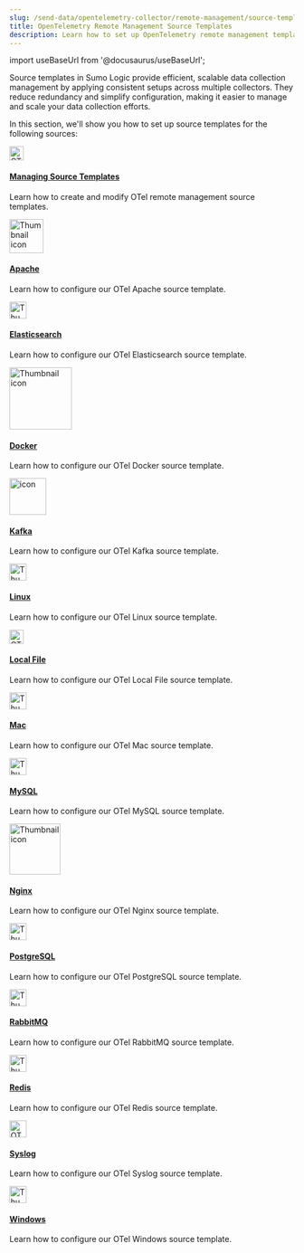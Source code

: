 ```yaml
---
slug: /send-data/opentelemetry-collector/remote-management/source-templates
title: OpenTelemetry Remote Management Source Templates
description: Learn how to set up OpenTelemetry remote management templates for sources such as Apache and Windows.
---
```


import useBaseUrl from '@docusaurus/useBaseUrl';

Source templates in Sumo Logic provide efficient, scalable data collection management by applying consistent setups across multiple collectors. They reduce redundancy and simplify configuration, making it easier to manage and scale your data collection efforts.

In this section, we'll show you how to set up source templates for the following sources:

<div className="box-wrapper" >
  <div className="box smallbox card">
    <div className="container">
      <a href="/docs/send-data/opentelemetry-collector/remote-management/source-templates/manage-source-templates"><img src={useBaseUrl('img/send-data/otel-color.svg')} alt="OTel thumbnail icon" width="25"/><h4>Managing Source Templates</h4></a><p>Learn how to create and modify OTel remote management source templates.</p>
    </div>
  </div>
  <div className="box smallbox card">
    <div className="container">
      <a href="/docs/send-data/opentelemetry-collector/remote-management/source-templates/apache"><img src={useBaseUrl('img/integrations/web-servers/apache.png')} alt="Thumbnail icon" width="60"/><h4>Apache</h4></a><p>Learn how to configure our OTel Apache source template.</p>
    </div>
  </div>
    <div className="box smallbox card">
    <div className="container">
      <a href="/docs/send-data/opentelemetry-collector/remote-management/source-templates/elasticsearch"><img src={useBaseUrl('/img/integrations/databases/elasticsearch.png')} alt="Thumbnail icon" width="30"/><h4>Elasticsearch</h4></a><p>Learn how to configure our OTel Elasticsearch source template.</p>
    </div>
  </div>
    <div className="box smallbox card">
    <div className="container">
      <a href="/docs/send-data/opentelemetry-collector/remote-management/source-templates/docker"><img src={useBaseUrl('img/integrations/containers-orchestration/docker.png')} alt="Thumbnail icon" width="110"/><h4>Docker</h4></a><p>Learn how to configure our OTel Docker source template.</p>
    </div>
  </div>
    <div className="box smallbox card">
    <div className="container">
      <a href="/docs/send-data/opentelemetry-collector/remote-management/source-templates/kafka"><img src={useBaseUrl('img/integrations/containers-orchestration/kafka.png')} alt="icon" width="65"/><h4>Kafka</h4></a><p>Learn how to configure our OTel Kafka source template.</p>
    </div>
  </div>
    <div className="box smallbox card">
    <div className="container">
      <a href="/docs/send-data/opentelemetry-collector/remote-management/source-templates/linux"><img src={useBaseUrl('img/integrations/hosts-operating-systems/linux-transparent.png')} alt="Thumbnail icon" width="30"/><h4>Linux</h4></a><p>Learn how to configure our OTel Linux source template.</p>
    </div>
  </div>
    <div className="box smallbox card">
    <div className="container">
      <a href="/docs/send-data/opentelemetry-collector/remote-management/source-templates/localfile"><img src={useBaseUrl('img/send-data/otel-color.svg')} alt="OTel thumbnail icon" width="25"/><h4>Local File</h4></a><p>Learn how to configure our OTel Local File source template.</p>
    </div>
  </div>
    <div className="box smallbox card">
    <div className="container">
      <a href="/docs/send-data/opentelemetry-collector/remote-management/source-templates/mac"><img src={useBaseUrl('img/integrations/hosts-operating-systems/mac-apple-icon.png')} alt="Thumbnail icon" width="30"/><h4>Mac</h4></a><p>Learn how to configure our OTel Mac source template.</p>
    </div>
  </div>
    <div className="box smallbox card">
    <div className="container">
      <a href="/docs/send-data/opentelemetry-collector/remote-management/source-templates/mysql"><img src={useBaseUrl('/img/integrations/databases/mysql.png')} alt="Thumbnail icon" width="30"/><h4>MySQL</h4></a><p>Learn how to configure our OTel MySQL source template.</p>
    </div>
  </div>
    <div className="box smallbox card">
    <div className="container">
      <a href="/docs/send-data/opentelemetry-collector/remote-management/source-templates/nginx"><img src={useBaseUrl('img/integrations/web-servers/nginx.png')} alt="Thumbnail icon" width="90"/><h4>Nginx</h4></a><p>Learn how to configure our OTel Nginx source template.</p>
    </div>
  </div>
    <div className="box smallbox card">
    <div className="container">
      <a href=/docs/send-data/opentelemetry-collector/remote-management/source-templates/postgresql"><img src={useBaseUrl('/img/integrations/databases/postgresql.png')} alt="Thumbnail icon" width="30"/><h4>PostgreSQL</h4></a><p>Learn how to configure our OTel PostgreSQL source template.</p>
    </div>
  </div>
    <div className="box smallbox card">
    <div className="container">
      <a href="/docs/send-data/opentelemetry-collector/remote-management/source-templates/rabbitmq"><img src={useBaseUrl('/img/integrations/containers-orchestration/rabbitmq.png')} alt="Thumbnail icon" width="30"/><h4>RabbitMQ</h4></a><p>Learn how to configure our OTel RabbitMQ source template.</p>
    </div>
  </div>
    <div className="box smallbox card">
    <div className="container">
      <a href="/docs/send-data/opentelemetry-collector/remote-management/source-templates/redis"><img src={useBaseUrl('/img/integrations/databases/redis.png')} alt="Thumbnail icon" width="30"/><h4>Redis</h4></a><p>Learn how to configure our OTel Redis source template.</p>
    </div>
  </div>
    <div className="box smallbox card">
    <div className="container">
      <a href="/docs/send-data/opentelemetry-collector/remote-management/source-templates/syslog"><img src={useBaseUrl('img/icons/operations/server.png')} alt="OTel thumbnail icon" width="30"/><h4>Syslog</h4></a><p>Learn how to configure our OTel Syslog source template.</p>
    </div>
  </div>
    <div className="box smallbox card">
    <div className="container">
      <a href="/docs/send-data/opentelemetry-collector/remote-management/source-templates/windows"><img src={useBaseUrl('img/integrations/microsoft-azure/windows.png')} alt="Thumbnail icon" width="30"/><h4>Windows</h4></a><p>Learn how to configure our OTel Windows source template.</p>
    </div>
  </div>
</div>
